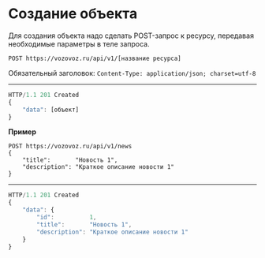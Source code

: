 # Создание объекта

Для создания объекта надо сделать POST-запрос к ресурсу, передавая необходимые параметры в теле запроса.

`POST https://vozovoz.ru/api/v1/[название ресурса]`

Обязательный заголовок:
`Content-Type: application/json; charset=utf-8`

---

```js
HTTP/1.1 201 Created
{
    "data": [объект]
}
```

**Пример**

```
POST https://vozovoz.ru/api/v1/news
{
    "title":       "Новость 1",
    "description": "Краткое описание новости 1"
}
```

---

```js
HTTP/1.1 201 Created
{
    "data": {
        "id":          1,
        "title":       "Новость 1",
        "description": "Краткое описание новости 1"
    }
}
```
